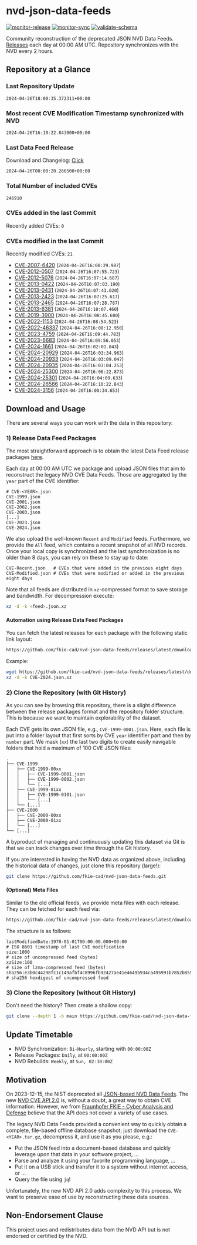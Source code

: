 # nvd-json-data-feeds

[![monitor-release](https://github.com/fkie-cad/nvd-json-data-feeds/actions/workflows/monitor_release.yml/badge.svg)](https://github.com/fkie-cad/nvd-json-data-feeds/actions/workflows/monitor_release.yml)
[![monitor-sync](https://github.com/fkie-cad/nvd-json-data-feeds/actions/workflows/monitor_sync.yml/badge.svg)](https://github.com/fkie-cad/nvd-json-data-feeds/actions/workflows/monitor_sync.yml)
[![validate-schema](https://github.com/fkie-cad/nvd-json-data-feeds/actions/workflows/validate_schema.yml/badge.svg)](https://github.com/fkie-cad/nvd-json-data-feeds/actions/workflows/validate_schema.yml)

Community reconstruction of the deprecated JSON NVD Data Feeds.
[Releases](https://github.com/fkie-cad/nvd-json-data-feeds/releases/latest) each day at 00:00 AM UTC.
Repository synchronizes with the NVD every 2 hours.

## Repository at a Glance

### Last Repository Update

```plain
2024-04-26T18:00:35.372311+00:00
```

### Most recent CVE Modification Timestamp synchronized with NVD

```plain
2024-04-26T16:10:22.843000+00:00
```

### Last Data Feed Release

Download and Changelog: [Click](https://github.com/fkie-cad/nvd-json-data-feeds/releases/latest)

```plain
2024-04-26T00:00:20.266500+00:00
```

### Total Number of included CVEs

```plain
246910
```

### CVEs added in the last Commit

Recently added CVEs: `0`



### CVEs modified in the last Commit

Recently modified CVEs: `21`

- [CVE-2007-6420](CVE-2007/CVE-2007-64xx/CVE-2007-6420.json) (`2024-04-26T16:08:29.987`)
- [CVE-2012-0507](CVE-2012/CVE-2012-05xx/CVE-2012-0507.json) (`2024-04-26T16:07:55.723`)
- [CVE-2012-5076](CVE-2012/CVE-2012-50xx/CVE-2012-5076.json) (`2024-04-26T16:07:14.687`)
- [CVE-2013-0422](CVE-2013/CVE-2013-04xx/CVE-2013-0422.json) (`2024-04-26T16:07:03.190`)
- [CVE-2013-0431](CVE-2013/CVE-2013-04xx/CVE-2013-0431.json) (`2024-04-26T16:07:43.020`)
- [CVE-2013-2423](CVE-2013/CVE-2013-24xx/CVE-2013-2423.json) (`2024-04-26T16:07:25.617`)
- [CVE-2013-2465](CVE-2013/CVE-2013-24xx/CVE-2013-2465.json) (`2024-04-26T16:07:28.787`)
- [CVE-2013-6381](CVE-2013/CVE-2013-63xx/CVE-2013-6381.json) (`2024-04-26T16:10:07.460`)
- [CVE-2019-3900](CVE-2019/CVE-2019-39xx/CVE-2019-3900.json) (`2024-04-26T16:08:45.680`)
- [CVE-2022-1153](CVE-2022/CVE-2022-11xx/CVE-2022-1153.json) (`2024-04-26T16:08:54.523`)
- [CVE-2022-46337](CVE-2022/CVE-2022-463xx/CVE-2022-46337.json) (`2024-04-26T16:08:12.950`)
- [CVE-2023-4759](CVE-2023/CVE-2023-47xx/CVE-2023-4759.json) (`2024-04-26T16:09:44.783`)
- [CVE-2023-6683](CVE-2023/CVE-2023-66xx/CVE-2023-6683.json) (`2024-04-26T16:09:56.053`)
- [CVE-2024-1661](CVE-2024/CVE-2024-16xx/CVE-2024-1661.json) (`2024-04-26T16:02:01.843`)
- [CVE-2024-20929](CVE-2024/CVE-2024-209xx/CVE-2024-20929.json) (`2024-04-26T16:03:34.963`)
- [CVE-2024-20933](CVE-2024/CVE-2024-209xx/CVE-2024-20933.json) (`2024-04-26T16:03:09.047`)
- [CVE-2024-20935](CVE-2024/CVE-2024-209xx/CVE-2024-20935.json) (`2024-04-26T16:03:04.253`)
- [CVE-2024-25300](CVE-2024/CVE-2024-253xx/CVE-2024-25300.json) (`2024-04-26T16:06:22.873`)
- [CVE-2024-25301](CVE-2024/CVE-2024-253xx/CVE-2024-25301.json) (`2024-04-26T16:04:09.633`)
- [CVE-2024-26586](CVE-2024/CVE-2024-265xx/CVE-2024-26586.json) (`2024-04-26T16:10:22.843`)
- [CVE-2024-3156](CVE-2024/CVE-2024-31xx/CVE-2024-3156.json) (`2024-04-26T16:00:34.653`)


## Download and Usage

There are several ways you can work with the data in this repository:

### 1) Release Data Feed Packages

The most straightforward approach is to obtain the latest Data Feed release packages [here](https://github.com/fkie-cad/nvd-json-data-feeds/releases/latest).

Each day at 00:00 AM UTC we package and upload JSON files that aim to reconstruct the legacy NVD CVE Data Feeds.
Those are aggregated by the `year` part of the CVE identifier:

```
# CVE-<YEAR>.json
CVE-1999.json
CVE-2001.json
CVE-2002.json
CVE-2003.json
[...]
CVE-2023.json
CVE-2024.json
```

We also upload the well-known `Recent` and `Modified` feeds.
Furthermore, we provide the `All` feed, which contains a recent snapshot of all NVD records.
Once your local copy is synchronized and the last synchronization is no older than 8 days, you can rely on these to stay up to date:

```plain
CVE-Recent.json   # CVEs that were added in the previous eight days
CVE-Modified.json # CVEs that were modified or added in the previous eight days
```

Note that all feeds are distributed in `xz`-compressed format to save storage and bandwidth.
For decompression execute:

```sh
xz -d -k <feed>.json.xz
```

#### Automation using Release Data Feed Packages

You can fetch the latest releases for each package with the following static link layout:

```sh
https://github.com/fkie-cad/nvd-json-data-feeds/releases/latest/download/CVE-<YEAR>.json.xz
```

Example:

```sh
wget https://github.com/fkie-cad/nvd-json-data-feeds/releases/latest/download/CVE-2024.json.xz
xz -d -k CVE-2024.json.xz
```

### 2) Clone the Repository (with Git History)

As you can see by browsing this repository, there is a slight difference between the release packages format and the repository folder structure.
This is because we want to maintain explorability of the dataset.

Each CVE gets its own JSON file, e.g., `CVE-1999-0001.json`.
Here, each file is put into a folder layout that first sorts by CVE `year` identifier part and then by `number` part.
We mask (`xx`) the last two digits to create easily navigable folders that hold a maximum of 100 CVE JSON files:

```plain
.
├── CVE-1999
│   ├── CVE-1999-00xx
│   │   ├── CVE-1999-0001.json
│   │   ├── CVE-1999-0002.json
│   │   └── [...]
│   ├── CVE-1999-01xx
│   │   ├── CVE-1999-0101.json
│   │   └── [...]
│   └── [...]
├── CVE-2000
│   ├── CVE-2000-00xx
│   ├── CVE-2000-01xx
│   └── [...]
└── [...]
```

A byproduct of managing and continuously updating this dataset via Git is that we can track changes over time through the Git history.

If you are interested in having the NVD data as organized above, including the historical data of changes, just clone this repository (large!):

```sh
git clone https://github.com/fkie-cad/nvd-json-data-feeds.git
```

#### (Optional) Meta Files

Similar to the old official feeds, we provide meta files with each release. They can be fetched for each feed via:

```sh
https://github.com/fkie-cad/nvd-json-data-feeds/releases/latest/download/CVE-<YEAR>.meta
```

The structure is as follows:

```plain
lastModifiedDate:1970-01-01T00:00:00.000+00:00                          # ISO 8601 timestamp of last CVE modification
size:1000                                                               # size of uncompressed feed (bytes)
xzSize:100                                                              # size of lzma-compressed feed (bytes)
sha256:e3b0c44298fc1c149afbf4c8996fb92427ae41e4649b934ca495991b7852b855 # sha256 hexdigest of uncompressed feed
```

### 3) Clone the Repository (without Git History)

Don't need the history? Then create a shallow copy:

```sh
git clone --depth 1 -b main https://github.com/fkie-cad/nvd-json-data-feeds.git
```


## Update Timetable

* NVD Synchronization: `Bi-Hourly`, starting with `00:00:00Z`
* Release Packages: `Daily`, at `00:00:00Z`
* NVD Rebuilds: `Weekly`, at `Sun, 02:30:00Z`


## Motivation

On 2023-12-15, the NIST deprecated all [JSON-based NVD Data Feeds](https://nvd.nist.gov/vuln/data-feeds#divRetirementBanner-1).
The new [NVD CVE API 2.0](https://nvd.nist.gov/developers/vulnerabilities) is, without a doubt, a great way to obtain CVE information.
However, we from [Fraunhofer FKIE - Cyber Analysis and Defense](https://www.fkie.fraunhofer.de/en/departments/cad.html) believe that the API does not cover a variety of use cases.

The legacy NVD Data Feeds provided a convenient way to quickly obtain a complete, file-based offline database snapshot; just download the `CVE-<YEAR>.tar.gz`, decompress it, and use it as you please, e.g.:

- Put the JSON feed into a document-based database and quickly leverage upon that data in your software project, ...
- Parse and analyze it using your favorite programming language, ...
- Put it on a USB stick and transfer it to a system without internet access, or ...
- Query the file using `jq`!

Unfortunately, the new NVD API 2.0 adds complexity to this process.
We want to preserve ease of use by reconstructing these data sources.

## Non-Endorsement Clause

This project uses and redistributes data from the NVD API but is not endorsed or certified by the NVD.